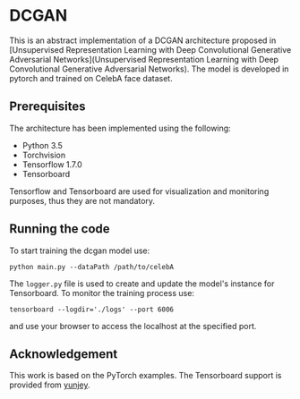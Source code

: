 # DCGAN
This is an abstract implementation of a DCGAN architecture proposed in [Unsupervised Representation Learning with Deep Convolutional Generative Adversarial Networks](Unsupervised Representation Learning with Deep Convolutional Generative Adversarial Networks). The model is developed in pytorch and trained on CelebA face dataset.

## Prerequisites
The architecture has been implemented using the following:
- Python 3.5
- Torchvision
- Tensorflow 1.7.0
- Tensorboard

Tensorflow and Tensorboard are used for visualization and monitoring purposes, thus they are not mandatory.

## Running the code
To start training the dcgan model use:
```
python main.py --dataPath /path/to/celebA
```

The ```logger.py``` file is used to create and update the model's instance for Tensorboard. To monitor the training process use:
```
tensorboard --logdir='./logs' --port 6006
```
and use your browser to access the localhost at the specified port.

## Acknowledgement
This work is based on the PyTorch examples. The Tensorboard support is provided from [yunjey](https://github.com/yunjey/pytorch-tutorial/tree/master/tutorials/04-utils/tensorboard).



